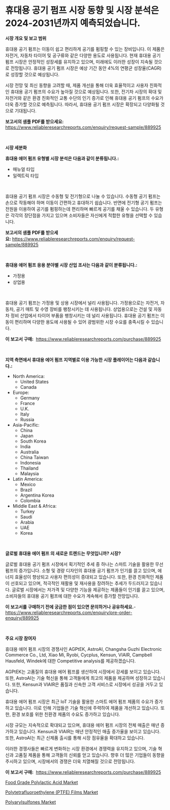 <p><h1>휴대용 공기 펌프 시장 동향 및 시장 분석은 2024-2031년까지 예측되었습니다.</h1></p><p><strong>시장 개요 및 보고 범위</strong></p>
<p><p>휴대용 공기 펌프는 이동이 쉽고 편리하게 공기를 펌핑할 수 있는 장비입니다. 이 제품은 자전거, 자동차 타이어 및 공구류와 같은 다양한 용도로 사용됩니다. 현재 휴대용 공기 펌프 시장은 안정적인 성장세를 유지하고 있으며, 미래에도 이러한 성장이 지속될 것으로 전망됩니다. 휴대용 공기 펌프 시장은 예상 기간 동안 4%의 연평균 성장율(CAGR)로 성장할 것으로 예상됩니다. </p><p>시장 전망 및 최신 동향을 고려할 때, 제품 개선을 통해 더욱 효율적이고 사용자 친화적인 휴대용 공기 펌프의 수요가 높아질 것으로 예상됩니다. 또한, 전기차 시장의 확대 및 자전거와 같은 환경 친화적인 교통 수단의 인기 증가로 인해 휴대용 공기 펌프의 수요가 더욱 증가할 것으로 예측됩니다. 따라서, 휴대용 공기 펌프 시장은 확장되고 다양화될 것으로 기대됩니다.</p></p>
<p><strong>보고서의 샘플 PDF를 받으세요:</strong> <a href="https://www.reliableresearchreports.com/enquiry/request-sample/889925">https://www.reliableresearchreports.com/enquiry/request-sample/889925</a></p>
<p>&nbsp;</p>
<p><strong>시장 세분화</strong></p>
<p><strong>휴대용 에어 펌프 유형별 시장 분석은 다음과 같이 분류됩니다.:</strong></p>
<p><ul><li>매뉴얼 타입</li><li>일렉트릭 타입</li></ul></p>
<p>&nbsp;</p>
<p><p>휴대용 공기 펌프 시장은 수동형 및 전기형으로 나눌 수 있습니다. 수동형 공기 펌프는 손으로 작동해야 하며 이동이 간편하고 휴대하기 쉽습니다. 반면에 전기형 공기 펌프는 전원을 이용하여 공기를 펌핑하는데 편리하며 빠르게 공기를 채울 수 있습니다. 두 유형은 각각의 장단점을 가지고 있으며 소비자들은 자신에게 적합한 유형을 선택할 수 있습니다.</p></p>
<p><strong>보고서의 샘플 PDF를 받으세요:</strong>&nbsp;<a href="https://www.reliableresearchreports.com/enquiry/request-sample/889925">https://www.reliableresearchreports.com/enquiry/request-sample/889925</a></p>
<p>&nbsp;</p>
<p><strong> 휴대용 에어 펌프 응용 분야별 시장 산업 조사는 다음과 같이 분류됩니다.:</strong></p>
<p><ul><li>가정용</li><li>상업용</li></ul></p>
<p>&nbsp;</p>
<p><p>휴대용 공기 펌프는 가정용 및 상용 시장에서 널리 사용됩니다. 가정용으로는 자전거, 자동차, 공기 매트 및 수영 장비를 팽창시키는 데 사용됩니다. 상업용으로는 건설 및 자동차 정비 산업에서 타이어 부품을 팽창시키는 데 널리 사용됩니다. 휴대용 공기 펌프는 이동이 편리하며 다양한 용도에 사용될 수 있어 광범위한 시장 수요를 충족시킬 수 있습니다.</p></p>
<p><strong>이 보고서 구매:</strong>&nbsp; <a href="https://www.reliableresearchreports.com/purchase/889925">https://www.reliableresearchreports.com/purchase/889925</a></p>
<p>&nbsp;</p>
<p><strong>지역 측면에서 휴대용 에어 펌프 지역별로 이용 가능한 시장 플레이어는 다음과 같습니다.:</strong></p>
<p><ul>
    <li>
        North America:
        <ul>
            <li>United States</li>
            <li>Canada</li>
        </ul>
    </li>
    <li>
        Europe:
        <ul>
            <li>Germany</li>
            <li>France</li>
            <li>U.K.</li>
            <li>Italy</li>
            <li>Russia</li>
        </ul>
    </li>
    <li>
        Asia-Pacific:
        <ul>
            <li>China</li>
            <li>Japan</li>
            <li>South Korea</li>
            <li>India</li>
            <li>Australia</li>
            <li>China Taiwan</li>
            <li>Indonesia</li>
            <li>Thailand</li>
            <li>Malaysia</li>
        </ul>
    </li>
    <li>
        Latin America:
        <ul>
            <li>Mexico</li>
            <li>Brazil</li>
            <li>Argentina Korea</li>
            <li>Colombia</li>
        </ul>
    </li>
    <li>
        Middle East & Africa:
        <ul>
            <li>Turkey</li>
            <li>Saudi</li>
            <li>Arabia</li>
            <li>UAE</li>
            <li>Korea</li>
        </ul>
    </li>
    </ul></p>
<p>&nbsp;</p>
<p><strong>글로벌 휴대용 에어 펌프 의 새로운 트렌드는 무엇입니까? 시장?</strong></p>
<p><p>글로벌 휴대용 공기 펌프 시장에서 획기적인 추세 중 하나는 스마트 기술을 활용한 무선 펌프의 증가입니다. 소형 및 경량 디자인의 휴대용 공기 펌프가 인기를 끌고 있으며, 에너지 효율성이 향상되고 사용자 편의성이 증대되고 있습니다. 또한, 환경 친화적인 제품이 선호되고 있으며, 적극적인 재활용 및 재사용을 장려하는 추세가 두드러지고 있습니다. 글로벌 시장에서는 저가격 및 다양한 기능을 제공하는 제품들이 인기를 끌고 있으며, 소비자들의 휴대용 공기 펌프에 대한 수요가 계속해서 증가할 전망입니다.</p></p>
<p><strong>이 보고서를 구매하기 전에 궁금한 점이 있으면 문의하거나 공유하세요.</strong>- <a href="https://www.reliableresearchreports.com/enquiry/pre-order-enquiry/889925">https://www.reliableresearchreports.com/enquiry/pre-order-enquiry/889925</a></p>
<p>&nbsp;</p>
<p><strong>주요 시장 참여자</strong></p>
<p><p>휴대용 에어 펌프 시장의 경쟁사인 AGPtEK, AstroAI, Changsha Guzhi Electronic Commerce Co., Ltd, Xiao Mi, Ryobi, Cycplus, Kensun, VIAIR, Campbell Hausfeld, Windek에 대한 Competitive analysis를 제공하겠습니다.</p><p>AGPtEK는 고품질의 휴대용 에어 펌프를 생산하여 시장에서 강세를 보이고 있습니다. 또한, AstroAI는 기술 혁신을 통해 고객들에게 최고의 제품을 제공하며 성장하고 있습니다. 또한, Kensun과 VIAIR은 품질과 신속한 고객 서비스로 시장에서 성공을 거두고 있습니다.</p><p>휴대용 에어 펌프 시장은 최근 IoT 기술을 활용한 스마트 에어 펌프 제품의 수요가 증가하고 있습니다. 이로 인해 기업들은 기술 혁신에 주력하여 제품을 개선하고 있습니다. 또한, 환경 보호를 위한 친환경 제품의 수요도 증가하고 있습니다.</p><p>시장 규모는 지속적으로 확대되고 있으며, 휴대용 에어 펌프 시장의 전체 매출은 매년 증가하고 있습니다. Kensun과 VIAIR는 매년 안정적인 매출 증가율을 보이고 있습니다. 또한, AstroAI는 최근 신제품 출시를 통해 시장 점유율을 확대하고 있습니다.</p><p>이러한 경쟁사들은 빠르게 변화하는 시장 환경에서 경쟁력을 유지하고 있으며, 기술 혁신과 고품질 제품을 통해 고객들의 신뢰를 얻고 있습니다. 향후 더 많은 기업들이 동향을 주시하고 있으며, 시장에서의 경쟁은 더욱 치열해질 것으로 전망됩니다.</p></p>
<p><strong>이 보고서 구매:</strong>&nbsp;&nbsp;<a href="https://www.reliableresearchreports.com/purchase/889925">https://www.reliableresearchreports.com/purchase/889925</a></p>
<p><p><a href="https://github.com/joannagoyvaerts/Market-Research-Report-List-1/blob/main/food-grade-polylactic-acid-market.md">Food Grade Polylactic Acid Market</a></p><p><a href="https://github.com/Hazelklievgspy6vdcsmu106w/Market-Research-Report-List-1/blob/main/polytetrafluoroethylene-ptfe-films-market.md">Polytetrafluoroethylene (PTFE) Films Market</a></p><p><a href="https://github.com/lubmix/Market-Research-Report-List-1/blob/main/polyarylsulfones-market.md">Polyarylsulfones Market</a></p></p>
